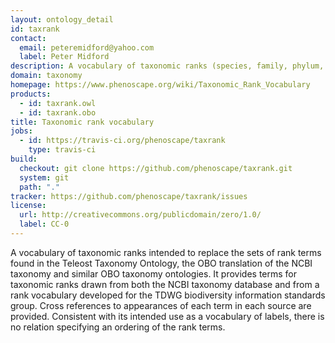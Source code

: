 ```yaml
---
layout: ontology_detail
id: taxrank
contact:
  email: peteremidford@yahoo.com
  label: Peter Midford
description: A vocabulary of taxonomic ranks (species, family, phylum, etc)
domain: taxonomy
homepage: https://www.phenoscape.org/wiki/Taxonomic_Rank_Vocabulary
products:
  - id: taxrank.owl
  - id: taxrank.obo
title: Taxonomic rank vocabulary
jobs:
  - id: https://travis-ci.org/phenoscape/taxrank
    type: travis-ci
build:
  checkout: git clone https://github.com/phenoscape/taxrank.git
  system: git
  path: "."
tracker: https://github.com/phenoscape/taxrank/issues
license:
  url: http://creativecommons.org/publicdomain/zero/1.0/
  label: CC-0
---
```


A vocabulary of taxonomic ranks intended to replace the sets of rank terms found in the Teleost Taxonomy Ontology, the OBO translation of the NCBI taxonomy and similar OBO taxonomy ontologies.  It provides terms for taxonomic ranks drawn from both the NCBI taxonomy database and from a rank vocabulary developed for the TDWG biodiversity information standards group.  Cross references to appearances of each term in each source are provided.  Consistent with its intended use as a vocabulary of labels, there is no relation specifying an ordering of the rank terms.
